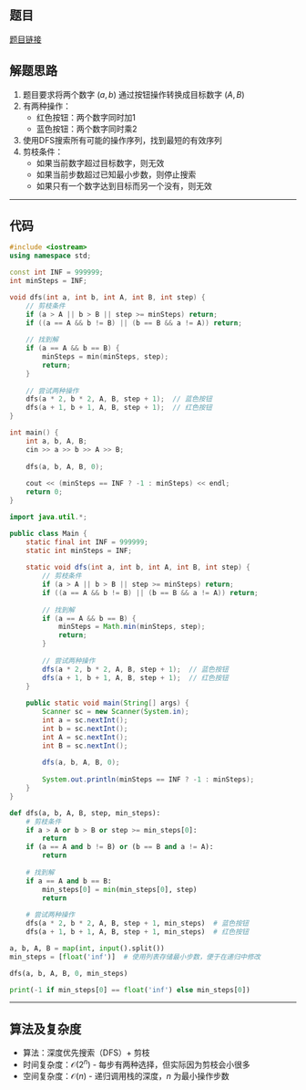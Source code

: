 ## 题目
[题目链接](https://www.nowcoder.com/practice/e870b63e149341c8b6441bc9ebf963d6?tpId=182&tqId=314245&sourceUrl=/exam/oj&channenl=wgithub&fromPut=wgithub)

## 解题思路

1. 题目要求将两个数字 $(a, b)$ 通过按钮操作转换成目标数字 $(A, B)$
2. 有两种操作：
   - 红色按钮：两个数字同时加1
   - 蓝色按钮：两个数字同时乘2
3. 使用DFS搜索所有可能的操作序列，找到最短的有效序列
4. 剪枝条件：
   - 如果当前数字超过目标数字，则无效
   - 如果当前步数超过已知最小步数，则停止搜索
   - 如果只有一个数字达到目标而另一个没有，则无效

---

## 代码

```cpp []
#include <iostream>
using namespace std;

const int INF = 999999;
int minSteps = INF;

void dfs(int a, int b, int A, int B, int step) {
    // 剪枝条件
    if (a > A || b > B || step >= minSteps) return;
    if ((a == A && b != B) || (b == B && a != A)) return;
    
    // 找到解
    if (a == A && b == B) {
        minSteps = min(minSteps, step);
        return;
    }
    
    // 尝试两种操作
    dfs(a * 2, b * 2, A, B, step + 1);  // 蓝色按钮
    dfs(a + 1, b + 1, A, B, step + 1);  // 红色按钮
}

int main() {
    int a, b, A, B;
    cin >> a >> b >> A >> B;
    
    dfs(a, b, A, B, 0);
    
    cout << (minSteps == INF ? -1 : minSteps) << endl;
    return 0;
}
```

```java []
import java.util.*;

public class Main {
    static final int INF = 999999;
    static int minSteps = INF;
    
    static void dfs(int a, int b, int A, int B, int step) {
        // 剪枝条件
        if (a > A || b > B || step >= minSteps) return;
        if ((a == A && b != B) || (b == B && a != A)) return;
        
        // 找到解
        if (a == A && b == B) {
            minSteps = Math.min(minSteps, step);
            return;
        }
        
        // 尝试两种操作
        dfs(a * 2, b * 2, A, B, step + 1);  // 蓝色按钮
        dfs(a + 1, b + 1, A, B, step + 1);  // 红色按钮
    }
    
    public static void main(String[] args) {
        Scanner sc = new Scanner(System.in);
        int a = sc.nextInt();
        int b = sc.nextInt();
        int A = sc.nextInt();
        int B = sc.nextInt();
        
        dfs(a, b, A, B, 0);
        
        System.out.println(minSteps == INF ? -1 : minSteps);
    }
}
```

```python []
def dfs(a, b, A, B, step, min_steps):
    # 剪枝条件
    if a > A or b > B or step >= min_steps[0]:
        return
    if (a == A and b != B) or (b == B and a != A):
        return
    
    # 找到解
    if a == A and b == B:
        min_steps[0] = min(min_steps[0], step)
        return
    
    # 尝试两种操作
    dfs(a * 2, b * 2, A, B, step + 1, min_steps)  # 蓝色按钮
    dfs(a + 1, b + 1, A, B, step + 1, min_steps)  # 红色按钮

a, b, A, B = map(int, input().split())
min_steps = [float('inf')]  # 使用列表存储最小步数，便于在递归中修改

dfs(a, b, A, B, 0, min_steps)

print(-1 if min_steps[0] == float('inf') else min_steps[0])
```

---

## 算法及复杂度
- 算法：深度优先搜索（DFS）+ 剪枝
- 时间复杂度：$\mathcal{O}(2^n)$ - 每步有两种选择，但实际因为剪枝会小很多
- 空间复杂度：$\mathcal{O}(n)$ - 递归调用栈的深度，$n$ 为最小操作步数